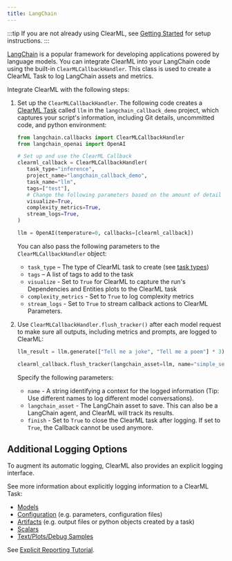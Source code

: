 ```yaml
---
title: LangChain
---
```


:::tip
If you are not already using ClearML, see [Getting Started](../getting_started/ds/ds_first_steps.md) for setup 
instructions.
:::

[LangChain](https://github.com/langchain-ai/langchain) is a popular framework for developing applications powered by 
language models. You can integrate ClearML into your LangChain code using the built-in `ClearMLCallbackHandler`. This 
class is used to create a ClearML Task to log LangChain assets and metrics. 

Integrate ClearML with the following steps:
1. Set up the `ClearMLCallbackHandler`. The following code creates a [ClearML Task](../fundamentals/task.md) called 
   `llm` in the `langchain_callback_demo` project, which captures your script's information, including Git details, 
   uncommitted code, and python environment: 
   ```python
   from langchain.callbacks import ClearMLCallbackHandler
   from langchain_openai import OpenAI

   # Set up and use the ClearML Callback
   clearml_callback = ClearMLCallbackHandler(
      task_type="inference",
      project_name="langchain_callback_demo",
      task_name="llm",
      tags=["test"],
      # Change the following parameters based on the amount of detail you want tracked
      visualize=True,
      complexity_metrics=True,
      stream_logs=True,
   )

   llm = OpenAI(temperature=0, callbacks=[clearml_callback])
   ```
   You can also pass the following parameters to the `ClearMLCallbackHandler` object:
   * `task_type` – The type of ClearML task to create (see [task types](../fundamentals/task.md#task-types))
   * `tags` – A list of tags to add to the task
   * `visualize` - Set to `True` for ClearML to capture the run's Dependencies and Entities plots to the ClearML task
   * `complexity_metrics` - Set to `True` to log complexity metrics
   * `stream_logs` - Set to `True` to stream callback actions to ClearML Parameters.
1. Use `ClearMLCallbackHandler.flush_tracker()` after each model request to make sure all outputs, including metrics and
   prompts, are logged to ClearML:

   ```python
   llm_result = llm.generate(["Tell me a joke", "Tell me a poem"] * 3)

   clearml_callback.flush_tracker(langchain_asset=llm, name="simple_sequential")
   ```   

   Specify the following parameters: 
   * `name` - A string identifying a context for the logged information (Tip: Use different names to log different model 
      conversations).
   * `langchain_asset` - The LangChain asset to save. This can also be a LangChain agent, and ClearML will track its results.
   * `finish` - Set to `True` to close the ClearML task after logging. If set to `True`, the Callback cannot be used anymore.

## Additional Logging Options
To augment its automatic logging, ClearML also provides an explicit logging interface.

See more information about explicitly logging information to a ClearML Task:
* [Models](../clearml_sdk/model_sdk.md#manually-logging-models)
* [Configuration](../clearml_sdk/task_sdk.md#configuration) (e.g. parameters, configuration files)
* [Artifacts](../clearml_sdk/task_sdk.md#artifacts) (e.g. output files or python objects created by a task)
* [Scalars](../clearml_sdk/task_sdk.md#scalars) 
* [Text/Plots/Debug Samples](../fundamentals/logger.md#manual-reporting)

See [Explicit Reporting Tutorial](../guides/reporting/explicit_reporting.md).
